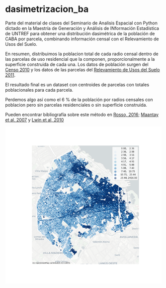 # dasimetrizacion_ba
Parte del material de clases del Seminario de Analisis Espacial con Python dictado en la Maestría de Generación y Análisis de INformación Estadística de UNTREF para obtener una distribución dasimétrica de la población de CABA por parcela, combinando información censal con el Relevamiento de Usos del Suelo.

En resumen, distribuimos la poblacion total de cada radio censal dentro de las parcelas de uso residencial que la componen, proporcionalmente a la superficie construida de cada una. Los datos de población surgen del [Censo 2010](https://data.buenosaires.gob.ar/dataset/informacion-censal-por-radio) y los datos de las parcelas del [Relevamiento de Usos del Suelo 2011](https://data.buenosaires.gob.ar/dataset/relevamiento-usos-suelo).

El resultado final es un dataset con centroides de parcelas con totales poblacionales para cada parcela.

Perdemos algo así como el 6 % de la población por radios censales con poblacion pero sin parcelas residenciales o sin superficie construida.

Pueden encontrar bibliografía sobre este método en [Rosso, 2016](http://igeopat.org/parrafosgeograficos/images/RevistasPG/2016_V15_1/25-7.pdf); [Maantay et al, 2007](https://www.semanticscholar.org/paper/Mapping-Population-Distribution-in-the-Urban-The-Maantay-Maroko/b376c52694aa87fb6efcb6cbc107cbdb92bf9dd2) y [Lwin et al, 2010](https://creativecity.gscc.osaka-cu.ac.jp/IJG/article/view/500)

![mapa](mapa.png)
